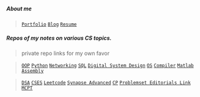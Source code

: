 ##### About me

> [```Portfolio```](https://nazia-shehnaz.netlify.app/)
> [```Blog```](https://geek-a-byte.github.io/)
> [```Resume```](https://geek-a-byte.github.io/Resume/)

##### Repos of my notes on various CS topics.

> private repo links for my own favor

>[```OOP```](https://github.com/Geek-a-Byte/OOP) 
>[```Python```](https://github.com/Geek-a-Byte/PyHaxx)
>[```Networking```](https://github.com/Geek-a-Byte/Networking)
>[```SQL```](https://github.com/Geek-a-Byte/sql-practice)
>[```Digital System Design```](https://github.com/Geek-a-Byte/Digital-System-Design)
>[```OS```](https://github.com/Geek-a-Byte/Operating-Systems-Sessionals)
>[```Compiler```](https://github.com/Geek-a-Byte/Compiler-Sessional)
>[```Matlab```](https://github.com/Geek-a-Byte/Matlab)
>[```Assembly```](https://github.com/Geek-a-Byte/Assembly)

>[```DSA```](https://github.com/Geek-a-Byte/DSA)
>[```CSES```](https://github.com/Geek-a-Byte/CSES)
>[```Leetcode```](https://github.com/Geek-a-Byte/Leetcode-Solutions)
>[```Synapse Advanced```](https://github.com/Geek-a-Byte/SynapseTrainingResourses)
>[```CP```](https://github.com/Geek-a-Byte/CP)
>[```Problemset Editorials Link```](https://github.com/Geek-a-Byte/Problemsets-Editorials-of-Bangladesh-OnsiteProgrammingContests)
>[```MCPT```](https://github.com/Geek-a-Byte/MCPT_contests)
